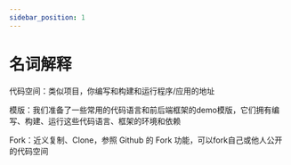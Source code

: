 ```yaml
---
sidebar_position: 1
---
```


# 名词解释


 代码空间：类似项目，你编写和构建和运行程序/应用的地址
 
 模版：我们准备了一些常用的代码语言和前后端框架的demo模版，它们拥有编写、构建、运行这些代码语言、框架的环境和依赖
 
 Fork：近义复制、Clone，参照 Github 的 Fork 功能，可以fork自己或他人公开的代码空间


